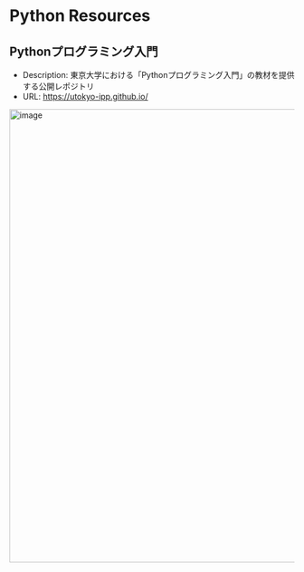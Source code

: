 # Python Resources

## Pythonプログラミング入門
- Description: 東京大学における「Pythonプログラミング入門」の教材を提供する公開レポジトリ
- URL: https://utokyo-ipp.github.io/

<img width="800" alt="image" src="https://user-images.githubusercontent.com/40289485/212848266-7fc758f1-26fb-4009-90e6-262dfd2e6957.png">
